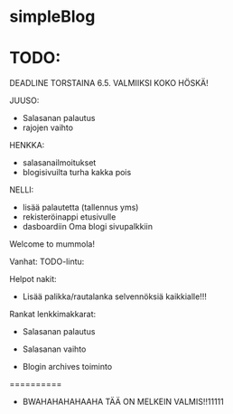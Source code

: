 simpleBlog
==========
TODO:
==========
DEADLINE TORSTAINA 6.5.
VALMIIKSI KOKO HÖSKÄ!

JUUSO:
- Salasanan palautus
- rajojen vaihto

HENKKA:
- salasanailmoitukset
- blogisivuilta turha kakka pois

NELLI:
- lisää palautetta (tallennus yms) 
- rekisteröinappi etusivulle
- dasboardiin Oma blogi sivupalkkiin


Welcome to mummola!

Vanhat:
TODO-lintu:

Helpot nakit:

- Lisää palikka/rautalanka selvennöksiä kaikkialle!!!

Rankat lenkkimakkarat:

- Salasanan palautus

- Salasanan vaihto

- Blogin archives toiminto


==========

- BWAHAHAHAHAAHA TÄÄ ON MELKEIN VALMIS!!11111 








